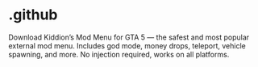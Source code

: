 # .github
Download Kiddion’s Mod Menu for GTA 5 — the safest and most popular external mod menu. Includes god mode, money drops, teleport, vehicle spawning, and more. No injection required, works on all platforms.
